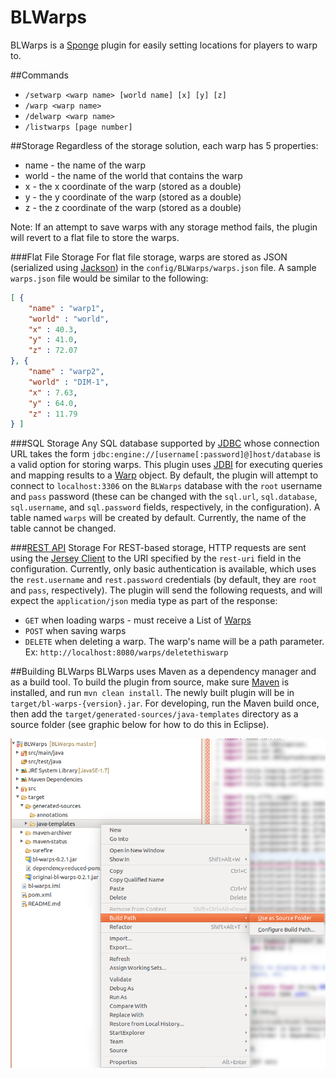 # BLWarps
BLWarps is a [Sponge](https://www.spongepowered.org/) plugin for easily setting locations for players to warp to.

##Commands
* `/setwarp <warp name> [world name] [x] [y] [z]`
* `/warp <warp name>`
* `/delwarp <warp name>`
* `/listwarps [page number]`

##Storage
Regardless of the storage solution, each warp has 5 properties:
* name - the name of the warp
* world - the name of the world that contains the warp
* x - the x coordinate of the warp (stored as a double)
* y - the y coordinate of the warp (stored as a double)
* z - the z coordinate of the warp (stored as a double)

Note: If an attempt to save warps with any storage method fails, the plugin will revert to a flat file to store the warps.

###Flat File Storage
For flat file storage, warps are stored as JSON (serialized using [Jackson](http://wiki.fasterxml.com/JacksonHome)) in the `config/BLWarps/warps.json` file. A sample `warps.json` file would be similar to the following:

```json
[ {
    "name" : "warp1",
    "world" : "world",
    "x" : 40.3,
    "y" : 41.0,
    "z" : 72.07
}, {
    "name" : "warp2",
    "world" : "DIM-1",
    "x" : 7.63,
    "y" : 64.0,
    "z" : 11.79
} ]
```
###SQL Storage
Any SQL database supported by [JDBC](http://www.oracle.com/technetwork/java/overview-141217.html) whose connection URL takes the form `jdbc:engine://[username[:password]@]host/database` is a valid option for storing warps. This plugin uses [JDBI](http://jdbi.org/) for executing queries and mapping results to a [Warp](https://github.com/BlockLaunch/BLWarps/blob/master/src/main/java/com/blocklaunch/blwarps/Warp.java) object. By default, the plugin will attempt to connect to `localhost:3306` on the `BLWarps` database with the `root` username and `pass` password (these can be changed with the `sql.url`, `sql.database`, `sql.username`, and `sql.password` fields, respectively, in the configuration). A table named `warps` will be created by default. Currently, the name of the table cannot be changed.

###[REST API](http://en.wikipedia.org/wiki/Representational_state_transfer) Storage
For REST-based storage, HTTP requests are sent using the  [Jersey Client](https://jersey.java.net/documentation/latest/client.html) to the URI specified by the `rest-uri` field in the configuration. Currently, only basic authentication is available, which uses the `rest.username` and `rest.password` credentials (by default, they are `root` and `pass`, respectively). The plugin will send the following requests, and will expect the `application/json` media type as part of the response:
* `GET` when loading warps - must receive a List of [Warps](https://github.com/BlockLaunch/BLWarps/blob/master/src/main/java/com/blocklaunch/blwarps/Warp.java)
* `POST` when saving warps
* `DELETE` when deleting a warp. The warp's name will be a path parameter. Ex: `http://localhost:8080/warps/deletethiswarp`

##Building BLWarps
BLWarps uses Maven as a dependency manager and as a build tool. To build the plugin from source, make sure [Maven](https://maven.apache.org/download.cgi) is installed, and run `mvn clean install`. The newly built plugin will be in `target/bl-warps-{version}.jar`. For developing, run the Maven build once, then add the `target/generated-sources/java-templates` directory as a source folder (see graphic below for how to do this in Eclipse).

![Add generated sources as a source folder](mvn_build_tutorial.png)
